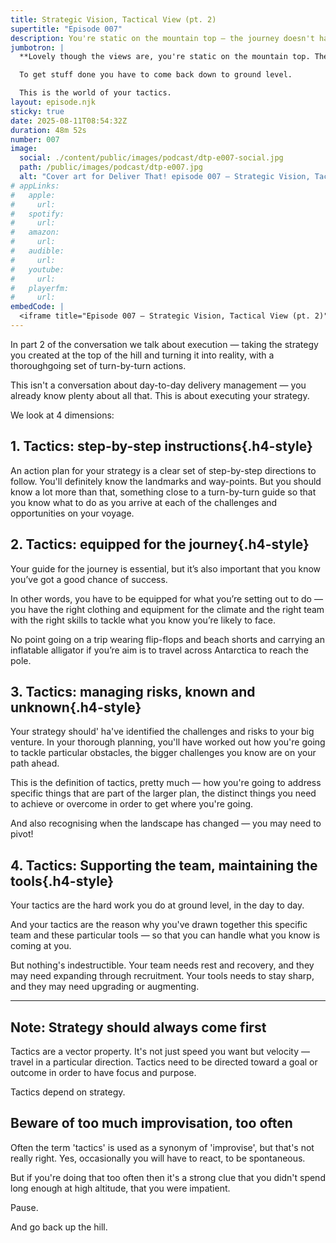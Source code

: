 ```yaml
---
title: Strategic Vision, Tactical View (pt. 2)
supertitle: "Episode 007"
description: You're static on the mountain top — the journey doesn't happen here. Tactics go on back down at ground level.
jumbotron: |
  **Lovely though the views are, you're static on the mountain top. The journey doesn't happen here.**

  To get stuff done you have to come back down to ground level.

  This is the world of your tactics.
layout: episode.njk
sticky: true
date: 2025-08-11T08:54:32Z
duration: 48m 52s
number: 007
image:
  social: ./content/public/images/podcast/dtp-e007-social.jpg
  path: /public/images/podcast/dtp-e007.jpg
  alt: "Cover art for Deliver That! episode 007 — Strategic Vision, Tactical View (pt. 2)"
# appLinks:
#   apple:
#     url: 
#   spotify:
#     url: 
#   amazon:
#     url: 
#   audible:
#     url: 
#   youtube:
#     url: 
#   playerfm:
#     url: 
embedCode: |
  <iframe title="Episode 007 — Strategic Vision, Tactical View (pt. 2)" allowtransparency="true" height="150" width="100%" style="border: none; min-width: min(100%, 430px);height:150px;" scrolling="no" data-name="pb-iframe-player" src="https://www.podbean.com/player-v2/?i=kdk2x-1922f6c-pb&from=pb6admin&share=1&download=1&rtl=0&fonts=Arial&skin=1&font-color=auto&logo_link=episode_page&btn-skin=654771" loading="lazy"></iframe>
---
```


In part 2 of the conversation we talk about execution — taking the strategy you created at the top of the hill and turning it into reality, with a thoroughgoing set of turn-by-turn actions.

This isn't a conversation about day-to-day delivery management — you already know plenty about all that. This is about executing your strategy.

We look at 4 dimensions:

## 1. Tactics: step-by-step instructions{.h4-style}

An action plan for your strategy is a clear set of step-by-step directions to follow. You'll definitely know the landmarks and way-points. But you should know a lot more than that, something close to a turn-by-turn guide so that you know what to do as you arrive at each of the challenges and opportunities on your voyage.

## 2. Tactics: equipped for the journey{.h4-style}

Your guide for the journey is essential, but it’s also important that you know you’ve got a good chance of success.

In other words, you have to be equipped for what you’re setting out to do — you have the right clothing and equipment for the climate and the right team with the right skills to tackle what you know you’re likely to face.

No point going on a trip wearing flip-flops and beach shorts and carrying an inflatable alligator if you’re aim is to travel across Antarctica to reach the pole.

## 3. Tactics: managing risks, known and unknown{.h4-style}

Your strategy should' ha've identified the challenges and risks to your big venture. In your thorough planning, you'll have worked out how you're going to tackle particular obstacles, the bigger challenges you know are on your path ahead.

This is the definition of tactics, pretty much — how you're going to address specific things that are part of the larger plan, the distinct things you need to achieve or overcome in order to get where you're going.

And also recognising when the landscape has changed — you may need to pivot!

## 4. Tactics: Supporting the team, maintaining the tools{.h4-style}

Your tactics are the hard work you do at ground level, in the day to day.

And your tactics are the reason why you've drawn together this specific team and these particular tools — so that you can handle what you know is coming at you.

But nothing's indestructible. Your team needs rest and recovery, and they may need expanding through recruitment. Your tools needs to stay sharp, and they may need upgrading or augmenting.

---

## Note: Strategy should always come first

Tactics are a vector property. It's not just speed you want but velocity — travel in a particular direction. Tactics need to be directed toward a goal or outcome in order to have focus and purpose.

Tactics depend on strategy.

## Beware of too much improvisation, too often

Often the term 'tactics' is used as a synonym of 'improvise', but that's not really right. Yes, occasionally you will have to react, to be spontaneous.

But if you're doing that too often then it's a strong clue that you didn't spend long enough at high altitude, that you were impatient.

Pause.

And go back up the hill.
